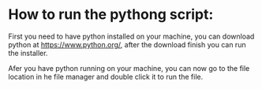 # How to run the pythong script:

First you need to have python installed on your machine, you can download python at https://www.python.org/, after the download finish you can run the installer.

Afer you have python running on your machine, you can now go to the file location in he file manager and double click it to run the file.